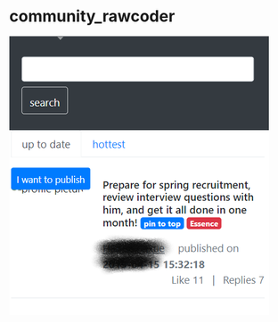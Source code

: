 # community_rawcoder

![alt text](https://github.com/RoxyRuoming/Social_Forum/blob/main/rawcoder.png?raw=true)
